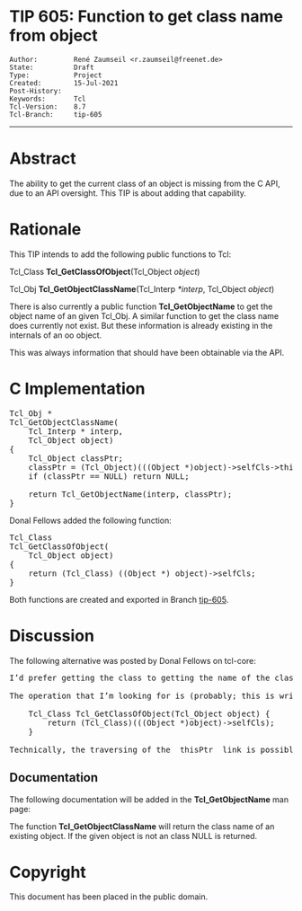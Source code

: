 # TIP 605: Function to get class name from object
	Author:         René Zaumseil <r.zaumseil@freenet.de>
	State:          Draft
	Type:           Project
	Created:        15-Jul-2021
	Post-History:   
	Keywords:       Tcl
	Tcl-Version:    8.7
	Tcl-Branch:     tip-605
-----

# Abstract

The ability to get the current class of an object is missing from the
C API, due to
an API oversight. This TIP is about adding that capability.

# Rationale

This TIP intends to add the following public functions to Tcl:

Tcl\_Class **Tcl\_GetClassOfObject**(Tcl\_Object *object*)

Tcl\_Obj  **Tcl\_GetObjectClassName**(Tcl\_Interp *\*interp*, Tcl\_Object *object*)

There is also currently a public function **Tcl\_GetObjectName** to get the object name of an given Tcl\_Obj. A similar function to get the class name does currently not exist. But these information is already existing in the internals of an oo object.

This was always information that should have been obtainable via the
API.

# C Implementation

<pre>
Tcl_Obj *
Tcl_GetObjectClassName(
    Tcl_Interp * interp,
    Tcl_Object object)
{
    Tcl_Object classPtr;
    classPtr = (Tcl_Object)(((Object *)object)->selfCls->thisPtr);
    if (classPtr == NULL) return NULL;

    return Tcl_GetObjectName(interp, classPtr);
}
</pre>

Donal Fellows added the following function:

<pre>
Tcl_Class
Tcl_GetClassOfObject(
    Tcl_Object object)
{
    return (Tcl_Class) ((Object *) object)->selfCls;
}
</pre>

Both functions are created and exported in Branch [tip-605](https://core.tcl-lang.org/tcl/timeline?r=tip-605).

# Discussion

The following alternative was posted by Donal Fellows on tcl-core:

<pre>
I’d prefer getting the class to getting the name of the class (the name can be navigated to from there cheaply) as that makes the expensive failure-possible operations be something you can more commonly avoid, but otherwise this seems fine. We could have the name lookup you propose as well. This appears to be an area where I simply didn’t think about putting in any API.

The operation that I’m looking for is (probably; this is written from memory and I’ve not checked if it compiles):

    Tcl_Class Tcl_GetClassOfObject(Tcl_Object object) {
        return (Tcl_Class)(((Object *)object)->selfCls);
    }

Technically, the traversing of the _thisPtr_ link is possible via `Tcl_GetClassAsObject()` and getting the name is the standard op. It’s the _selfCls_ link that’s currently not exposed in the C API at all.
</pre>

## Documentation

The following documentation will be added in the **Tcl_GetObjectName** man page:

The function **Tcl_GetObjectClassName** will return  the class name of an existing object. If the given object is not an class NULL is returned. 

# Copyright

This document has been placed in the public domain.

